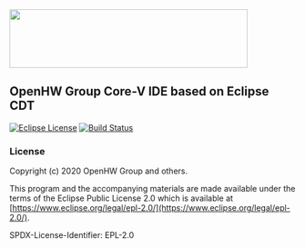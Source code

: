 <img src="https://www.openhwgroup.org/images/openhw-landscape.svg" width="418px" height="103px" />

## OpenHW Group Core-V IDE based on Eclipse CDT

[![Eclipse License](https://img.shields.io/badge/license-EPL--2.0-brightgreen.svg)](https://github.com/openwhgroup/core-v-ide-cdt/blob/master/LICENSE)
[![Build Status](https://github.com/openwhgroup/core-v-ide-cdt/workflows/CI/badge.svg)](https://github.com/openwhgroup/core-v-ide-cdt/actions)

### License

Copyright (c) 2020 OpenHW Group and others.

This program and the accompanying materials are made available under the
terms of the Eclipse Public License 2.0 which is available at
[https://www.eclipse.org/legal/epl-2.0/](https://www.eclipse.org/legal/epl-2.0/).

SPDX-License-Identifier: EPL-2.0
